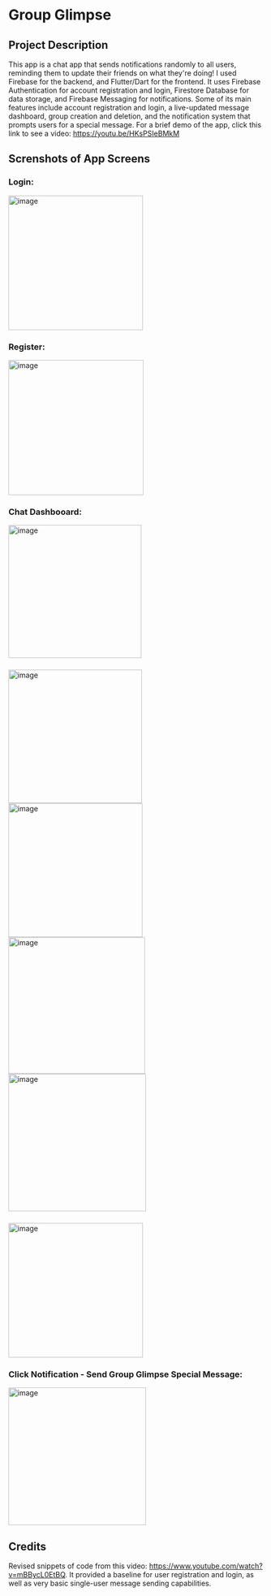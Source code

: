 # Group Glimpse

## Project Description
This app is a chat app that sends notifications randomly to all users, reminding them to update their friends on 
what they're doing! I used Firebase for the backend, and Flutter/Dart for the frontend. It uses Firebase 
Authentication for account registration and login, Firestore Database for data storage, and Firebase Messaging
for notifications. Some of its main features include account registration and login, a live-updated message 
dashboard, group creation and deletion, and the notification system that prompts users for a special message. For 
a brief demo of the app, click this link to see a video: https://youtu.be/HKsPSIeBMkM

## Screnshots of App Screens
### Login:
<img width="265" alt="image" src="https://github.com/HanLi05/Group-Glimpse-Chat-App/assets/76186942/878ff5cb-57b7-44d8-abc9-6b3f615c6a71">

### Register: 
<img width="266" alt="image" src="https://github.com/HanLi05/Group-Glimpse-Chat-App/assets/76186942/dc95f1dd-c81d-4783-a006-0b750c5735c4">

### Chat Dashbooard:
<img width="262" alt="image" src="https://github.com/HanLi05/Group-Glimpse-Chat-App/assets/76186942/d2ad01f6-bb10-429c-97b5-3b3e4a41b6ee">

### 
<img width="263" alt="image" src="https://github.com/HanLi05/Group-Glimpse-Chat-App/assets/76186942/ae4ee7bc-593b-4f28-8b32-6863db557c17">
<img width="264" alt="image" src="https://github.com/HanLi05/Group-Glimpse-Chat-App/assets/76186942/385bc666-4e68-4132-9e75-effde32a215d">
<img width="269" alt="image" src="https://github.com/HanLi05/Group-Glimpse-Chat-App/assets/76186942/a6b21506-dd5d-4f5a-aa9e-9cfb8dee4cbd">
<img width="271" alt="image" src="https://github.com/HanLi05/Group-Glimpse-Chat-App/assets/76186942/2981f7b1-dc45-4512-9d2c-2f266b0d14d2">

### 
<img width="265" alt="image" src="https://github.com/HanLi05/Group-Glimpse-Chat-App/assets/76186942/f1bca8e7-3ff6-47a9-afa6-77fc14212afe">

### Click Notification - Send Group Glimpse Special Message:
<img width="271" alt="image" src="https://github.com/HanLi05/Group-Glimpse-Chat-App/assets/76186942/03655b21-e753-4a95-935b-e219a2542419">

## Credits
Revised snippets of code from this video: https://www.youtube.com/watch?v=mBBycL0EtBQ. It provided a baseline for 
user registration and login, as well as very basic single-user message sending capabilities. 
